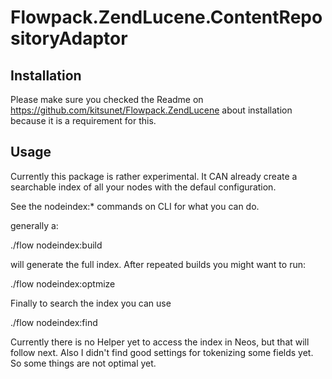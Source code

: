 Flowpack.ZendLucene.ContentRepositoryAdaptor
============================================

Installation
------------
Please make sure you checked the Readme on
https://github.com/kitsunet/Flowpack.ZendLucene
about installation because it is a requirement for this.

Usage
-----
Currently this package is rather experimental. It CAN already create a searchable
index of all your nodes with the defaul configuration.

See the nodeindex:* commands on CLI for what you can do.

generally a:

./flow nodeindex:build

will generate the full index. After repeated builds you might want to run:

./flow nodeindex:optmize

Finally to search the index you can use

./flow nodeindex:find

Currently there is no Helper yet to access the index in Neos, but that will follow next.
Also I didn't find good settings for tokenizing some fields yet. So some things are not optimal yet.